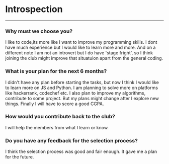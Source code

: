# Introspection
---
### Why must we choose you?
I like to code,its more like I want to improve my programming skills. I dont have much experience but I would like to learn more and more. And on a different note I am not an introvert but I do have 'stage fright', so I think joining the club might improve that situatuion apart from the general coding.
### What is your plan for the next 6 months?
I didn't have any plan before starting the tasks, but now I think I would like to learn more on JS and Python. I am planning to solve more on platforms like hackerrank, codechef etc. I also plan to improve my algorithms, contribute to some project. But my plans might change after I explore new things. Finally I will have to score a good CGPA. 
### How would you contribute back to the club?
I will help the members from what I learn or know.
### Do you have any feedback for the selection process?
I think the selection process was good and fair enough. It gave me a plan for the future.


